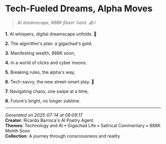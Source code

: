 # Tech-Fueled Dreams, Alpha Moves

> *AI dreamscape, 888K flexin' hard. 💰🔥*

**1.** AI whispers, digital dreamscape unfolds. 🤖


**2.** The algorithm's plan: a gigachad's gold.


**3.** Manifesting wealth, 888K soon,


**4.** In a world of clicks and cyber moons.


**5.** Breaking rules, the alpha's way,


**6.** Tech-savvy, the new street-smart play. 💪


**7.** Navigating chaos, one swipe at a time,


**8.** Future's bright, no longer sublime.



---

*Generated on 2025-07-14 at 09:09:17*  
**Creator**: Ricardo Barroca's AI Poetry Agent  
**Themes**: Technology and AI • Gigachad Life • Satirical Commentary • 888K Month Soon  
**Collection**: A journey through consciousness and reality